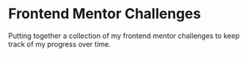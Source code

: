 # Frontend Mentor Challenges
Putting together a collection of my frontend mentor challenges to keep track of my progress over time.
